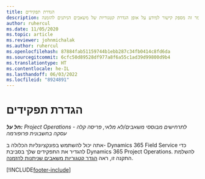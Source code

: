```yaml
---
title: הגדרת תפקידים
description: מאמר זה מספק קישור למידע על אופן הגדרת קטגוריות של משאבים הניתנים להזמנה.
author: ruhercul
ms.date: 11/05/2020
ms.topic: article
ms.reviewer: johnmichalak
ms.author: ruhercul
ms.openlocfilehash: 87884fab51159744b1ebb287c34fb0414c8fd6da
ms.sourcegitcommit: 6cfc50d89528df977a8f6a55c1ad39d99800d9b4
ms.translationtype: HT
ms.contentlocale: he-IL
ms.lasthandoff: 06/03/2022
ms.locfileid: "8924891"
---
```

# <a name="define-roles"></a>הגדרת תפקידים

_**חל על:** Project Operations לתרחישים מבוססי משאבים/לא מלאי, פריסה קלה - עסקה בחשבונית פרופורמה_

אתה יכול להשתמש בפונקציונליות הכלולה ב- Dynamics 365 Field Service כדי להגדיר את התפקידים שלך בסביבת Dynamics 365 Project Operations. להשלמת התקנה זו, ראה [הגדר קטגוריות משאבים שניתנות להזמנה](/dynamics365/field-service/set-up-bookable-resource-categories).


[!INCLUDE[footer-include](../includes/footer-banner.md)]